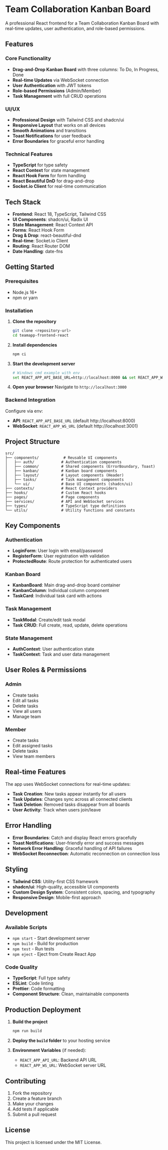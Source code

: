 # Team Collaboration Kanban Board

A professional React frontend for a Team Collaboration Kanban Board with real-time updates, user authentication, and role-based permissions.

## Features

###  Core Functionality
- **Drag-and-Drop Kanban Board** with three columns: To Do, In Progress, Done
- **Real-time Updates** via WebSocket connection
- **User Authentication** with JWT tokens
- **Role-based Permissions** (Admin/Member)
- **Task Management** with full CRUD operations

###  UI/UX
- **Professional Design** with Tailwind CSS and shadcn/ui
- **Responsive Layout** that works on all devices
- **Smooth Animations** and transitions
- **Toast Notifications** for user feedback
- **Error Boundaries** for graceful error handling

###  Technical Features
- **TypeScript** for type safety
- **React Context** for state management
- **React Hook Form** for form handling
- **React Beautiful DnD** for drag-and-drop
- **Socket.io Client** for real-time communication

## Tech Stack

- **Frontend**: React 18, TypeScript, Tailwind CSS
- **UI Components**: shadcn/ui, Radix UI
- **State Management**: React Context API
- **Forms**: React Hook Form
- **Drag & Drop**: react-beautiful-dnd
- **Real-time**: Socket.io Client
- **Routing**: React Router DOM
- **Date Handling**: date-fns

## Getting Started

### Prerequisites
- Node.js 16+ 
- npm or yarn

### Installation

1. **Clone the repository**
   ```bash
   git clone <repository-url>
   cd teamapp-frontend-react
   ```

2. **Install dependencies**
   ```bash
   npm ci
   ```

3. **Start the development server**
   ```bash
   # Windows cmd example with env
   set REACT_APP_API_BASE_URL=http://localhost:8000 && set REACT_APP_WS_URL=http://localhost:3001 && npm start
   ```

4. **Open your browser**
   Navigate to `http://localhost:3000`

### Backend Integration

Configure via env:
- **API**: `REACT_APP_API_BASE_URL` (default http://localhost:8000)
- **WebSocket**: `REACT_APP_WS_URL` (default http://localhost:3001)

## Project Structure

```
src/
├── components/           # Reusable UI components
│   ├── auth/            # Authentication components
│   ├── common/          # Shared components (ErrorBoundary, Toast)
│   ├── kanban/          # Kanban board components
│   ├── layout/          # Layout components (Header)
│   ├── tasks/           # Task management components
│   └── ui/              # Base UI components (shadcn/ui)
├── contexts/            # React Context providers
├── hooks/               # Custom React hooks
├── pages/               # Page components
├── services/            # API and WebSocket services
├── types/               # TypeScript type definitions
└── utils/               # Utility functions and constants
```

## Key Components

### Authentication
- **LoginForm**: User login with email/password
- **RegisterForm**: User registration with validation
- **ProtectedRoute**: Route protection for authenticated users

### Kanban Board
- **KanbanBoard**: Main drag-and-drop board container
- **KanbanColumn**: Individual column component
- **TaskCard**: Individual task card with actions

### Task Management
- **TaskModal**: Create/edit task modal
- **Task CRUD**: Full create, read, update, delete operations

### State Management
- **AuthContext**: User authentication state
- **TaskContext**: Task and user data management

## User Roles & Permissions

### Admin
-  Create tasks
-  Edit all tasks
-  Delete tasks
-  View all users
-  Manage team

### Member
-  Create tasks
-  Edit assigned tasks
-  Delete tasks
-  View team members

## Real-time Features

The app uses WebSocket connections for real-time updates:
- **Task Creation**: New tasks appear instantly for all users
- **Task Updates**: Changes sync across all connected clients
- **Task Deletion**: Removed tasks disappear from all boards
- **User Activity**: Track when users join/leave

## Error Handling

- **Error Boundaries**: Catch and display React errors gracefully
- **Toast Notifications**: User-friendly error and success messages
- **Network Error Handling**: Graceful handling of API failures
- **WebSocket Reconnection**: Automatic reconnection on connection loss

## Styling

- **Tailwind CSS**: Utility-first CSS framework
- **shadcn/ui**: High-quality, accessible UI components
- **Custom Design System**: Consistent colors, spacing, and typography
- **Responsive Design**: Mobile-first approach

## Development

### Available Scripts

- `npm start` - Start development server
- `npm build` - Build for production
- `npm test` - Run tests
- `npm eject` - Eject from Create React App

### Code Quality

- **TypeScript**: Full type safety
- **ESLint**: Code linting
- **Prettier**: Code formatting
- **Component Structure**: Clean, maintainable components

## Production Deployment

1. **Build the project**
   ```bash
   npm run build
   ```

2. **Deploy the `build` folder** to your hosting service

3. **Environment Variables** (if needed):
   - `REACT_APP_API_URL`: Backend API URL
   - `REACT_APP_WS_URL`: WebSocket server URL

## Contributing

1. Fork the repository
2. Create a feature branch
3. Make your changes
4. Add tests if applicable
5. Submit a pull request

## License

This project is licensed under the MIT License.